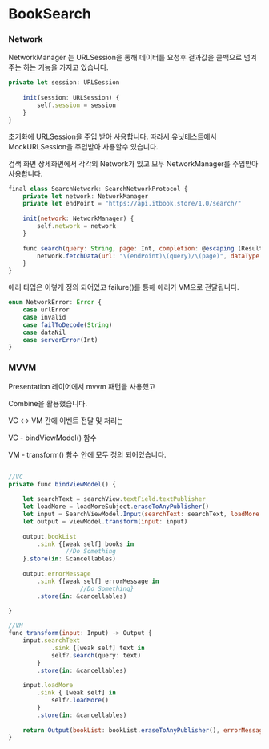 # BookSearch

### Network

NetworkManager 는 URLSession을 통해 데이터를 요청후 결과값을 콜백으로 넘겨주는 하는 기능을 가지고 있습니다. 

```jsx
private let session: URLSession
    
    init(session: URLSession) {
        self.session = session
    }
}
```

초기화에 URLSession을 주입 받아 사용합니다. 따라서 유닛테스트에서 MockURLSession을 주입받아 사용할수 있습니다.

검색 화면 상세화면에서 각각의 Network가 있고 모두  NetworkManager를 주입받아 사용합니다.

```jsx
final class SearchNetwork: SearchNetworkProtocol {
    private let network: NetworkManager
    private let endPoint = "https://api.itbook.store/1.0/search/"
    
    init(network: NetworkManager) {
        self.network = network
    }
    
    func search(query: String, page: Int, completion: @escaping (Result<SearchList,Error>)-> Void) {
        network.fetchData(url: "\(endPoint)\(query)/\(page)", dataType: SearchList.self, completion: completion)
    }
}
```

에러 타입은 이렇게 정의 되어있고 failure()를 통해 에러가 VM으로 전달됩니다.

```jsx
enum NetworkError: Error {
    case urlError
    case invalid
    case failToDecode(String)
    case dataNil
    case serverError(Int)
}
```

### MVVM

Presentation 레이어에서 mvvm 패턴을 사용했고 

Combine을 활용했습니다.

VC ↔ VM 간에 이벤트 전달 및 처리는

VC - bindViewModel() 함수 

VM - transform() 함수 안에 모두 정의 되어있습니다.

```jsx

//VC
private func bindViewModel() {
        
    let searchText = searchView.textField.textPublisher
    let loadMore = loadMoreSubject.eraseToAnyPublisher()
    let input = SearchViewModel.Input(searchText: searchText, loadMore: loadMore)
    let output = viewModel.transform(input: input)
    
    output.bookList
        .sink {[weak self] books in
                //Do Something
    }.store(in: &cancellables)
    
    output.errorMessage
        .sink {[weak self] errorMessage in
                    //Do Something}
        .store(in: &cancellables)
    
}

//VM 
func transform(input: Input) -> Output {
    input.searchText
            .sink {[weak self] text in
            self?.search(query: text)
        }
        .store(in: &cancellables)
    
    input.loadMore
        .sink { [weak self] in
            self?.loadMore()
        }
        .store(in: &cancellables)
        
    return Output(bookList: bookList.eraseToAnyPublisher(), errorMessage: errorMessage.eraseToAnyPublisher())
}

```
